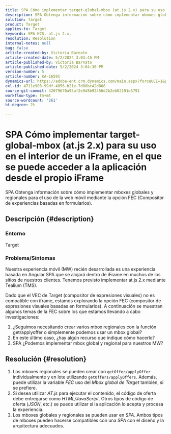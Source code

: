 ```yaml
---
title: SPA Cómo implementar target-global-mbox (at.js 2.x) para su uso en el interior de un iFrame, en el que se puede acceder a la aplicación desde el propio iFrame
description: SPA Obtenga información sobre cómo implementar mboxes globales y regionales para la Web móvil
solution: Target
product: Target
applies-to: Target
keywords: SPA KCS, at.js 2.x,
resolution: Resolution
internal-notes: null
bug: false
article-created-by: Victoria Barnato
article-created-date: 5/2/2024 3:03:45 PM
article-published-by: Victoria Barnato
article-published-date: 5/2/2024 3:04:30 PM
version-number: 5
article-number: KA-16591
dynamics-url: https://adobe-ent.crm.dynamics.com/main.aspx?forceUCI=1&pagetype=entityrecord&etn=knowledgearticle&id=5a61b62a-9508-ef11-9f89-6045bd06eea5
exl-id: 4711e903-99df-4056-b21e-7d08bc42d808
source-git-commit: 42079670a95af2e9d8b92456d2b2eb02191e5791
workflow-type: tm+mt
source-wordcount: '261'
ht-degree: 2%

---
```


# SPA Cómo implementar target-global-mbox (at.js 2.x) para su uso en el interior de un iFrame, en el que se puede acceder a la aplicación desde el propio iFrame


SPA Obtenga información sobre cómo implementar mboxes globales y regionales para el uso de la web móvil mediante la opción FEC (Compositor de experiencias basadas en formularios).

## Descripción {#description}


### <b>Entorno</b>

Target



### <b>Problema/Síntomas</b>

Nuestra experiencia móvil (MW) recién desarrollada es una experiencia basada en Angular SPA que se alojará dentro de iFrame en muchos de los sitios de nuestros clientes. Tenemos previsto implementar at.js 2.x mediante Tealium (TMS).

Dado que el VEC de Target (compositor de expresiones visuales) no es compatible con iframe, estamos explorando la opción FEC (compositor de expresiones visuales basadas en formularios). A continuación se muestran algunos temas de la FEC sobre los que estamos llevando a cabo investigaciones:



1. ¿Seguimos necesitando crear varios mbox regionales con la función get/applyoffer o simplemente podemos usar un mbox global?
2. En este último caso, ¿hay algún recurso que indique cómo hacerlo?
3. SPA ¿Podemos implementar mbox global y regional para nuestros MW?



## Resolución {#resolution}


1. Los mboxes regionales se pueden crear con `getOffer/applyOffer` individualmente y en lote utilizando `getOffers/applyOffers`. Además, puede utilizar la variable *FEC* uso del *Mbox global de Target* también, si se prefiere.
2. Si desea utilizar *AT.js* para ejecutar el contenido, el código de oferta debe entregarse como *HTML/JavaScript*. Otros tipos de código de oferta (*JSON*, etc.) se puede utilizar si la aplicación lo acepta y procesa la experiencia.
3. Los mboxes globales y regionales se pueden usar en *SPA*. Ambos tipos de mboxes pueden hacerse compatibles con una *SPA* con el diseño y la arquitectura adecuados.
